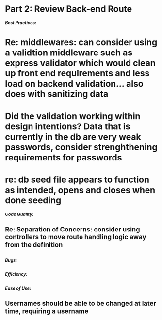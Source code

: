 # Part 2: Review Back-end Route

##### Best Practices:

# Re: middlewares: can consider using a validtion middleware such as express validator which would clean up front end requirements and less load on backend validation... also does with sanitizing data

# Did the validation working within design intentions? Data that is currently in the db are very weak passwords, consider strenghthening requirements for passwords

# re: db seed file appears to function as intended, opens and closes when done seeding

##### Code Quality:

## Re: Separation of Concerns: consider using controllers to move route handling logic away from the definition

##

##### Bugs:

##

##### Efficiency:

##

##### Ease of Use:

## Usernames should be able to be changed at later time, requiring a username

##
